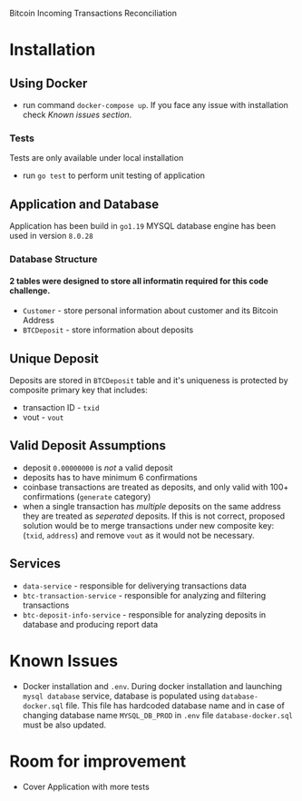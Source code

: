 Bitcoin Incoming Transactions Reconciliation

# Installation

## Using Docker
- run command `docker-compose up`. If you face any issue with installation check *Known issues section*.

### Tests
Tests are only available under local installation
  - run `go test` to perform unit testing of application

## Application and Database
Application has been build in `go1.19`
MYSQL database engine has been used in version `8.0.28`

### Database Structure

#### 2 tables were designed to store all informatin required for this code challenge.
  - `Customer` - store personal information about customer and its Bitcoin Address
  - `BTCDeposit` - store information about deposits

## Unique Deposit
Deposits are stored in `BTCDeposit` table and it's uniqueness is protected by composite primary key that includes:
  - transaction ID - `txid`
  - vout - `vout`

## Valid Deposit Assumptions
  - deposit `0.00000000` is *not* a valid deposit
  - deposits has to have minimum 6 confirmations
  - coinbase transactions are treated as deposits, and only valid with 100+ confirmations (`generate` category)
  - when a single transaction has *multiple* deposits on the same address they are treated as *seperated* deposits. If this is not correct, proposed solution would be to merge transactions under new composite key: (`txid`, `address`) and remove `vout` as it would not be necessary.

## Services
  - `data-service` - responsible for deliverying transactions data
  - `btc-transaction-service` - responsible for analyzing and filtering transactions
  - `btc-deposit-info-service` - responsible for analyzing deposits in database and producing report data


# Known Issues
  - Docker installation and `.env`. During docker installation and launching `mysql database` service, database is populated using `database-docker.sql` file. This file has hardcoded database name and in case of changing database name `MYSQL_DB_PROD` in `.env` file `database-docker.sql` must be also updated.

# Room for improvement
 - Cover Application with more tests

